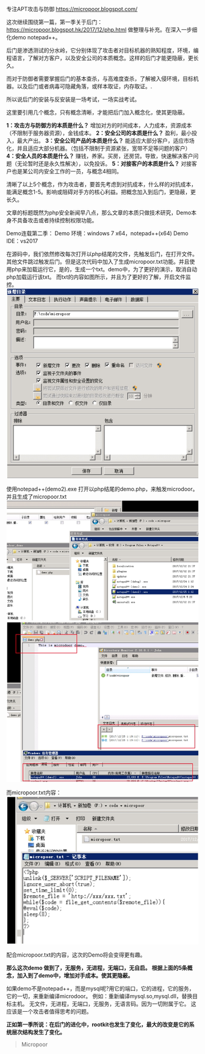 专注APT攻击与防御
https://micropoor.blogspot.com/

这次继续围绕第一篇，第一季关于后门：
https://micropoor.blogspot.hk/2017/12/php.html
做整理与补充。在深入一步细化demo notepad++。

后门是渗透测试的分水岭，它分别体现了攻击者对目标机器的熟知程度，环境，编程语言，了解对方客户，以及安全公司的本质概念。这样的后门才能更隐蔽，更长久。

而对于防御者需要掌握后门的基本查杀，与高难度查杀，了解被入侵环境，目标机器。以及后门或者病毒可隐藏角落，或样本取证，内存取证。.

所以说后门的安装与反安装是一场考试，一场实战考试。

这里要引用几个概念，只有概念清晰，才能把后门加入概念化，使其更隐蔽。

**1：攻击方与防御方的本质是什么？**
增加对方的时间成本，人力成本，资源成本（不限制于服务器资源），金钱成本。
**2：安全公司的本质是什么？**
盈利，最小投入，最大产出。
**3：安全公司产品的本质是什么？**
能适应大部分客户，适应市场化，并且适应大部分机器。（包括不限制于资源紧张，宽带不足等问题的客户）
 **4：安全人员的本质是什么？**
赚钱，养家。买房，还房贷。导致，快速解决客户问题（无论暂时还是永久性解决），以免投诉。
**5：对接客户的本质是什么？**
对接客户也是某公司内安全工作的一员，与概念4相同。

清晰了以上5个概念，作为攻击者，要首先考虑到对抗成本，什么样的对抗成本，能满足概念1-5。影响或阻碍对手方的核心利益。把概念加入到后门，更隐蔽，更长久。

文章的标题既然为php安全新闻早八点，那么文章的本质只做技术研究，Demo本身不具备攻击或者持续控制权限功能。

Demo连载第二季：
Demo 环境：windows 7 x64，notepad++(x64) 
Demo IDE：vs2017

在源码中，我们依然修改每次打开以php结尾的文件，先触发后门，在打开文件。其他文件跳过触发后门。但是这次代码中加入了生成micropoor.txt功能。并且使用php来加载运行它，是的，生成一个txt。demo中，为了更好的演示，取消自动php加载运行该txt。
而txt的内容如图所示，并且为了更好的了解，开启文件监控。
![](media/521fcd207c06f1ff3a490654d0e8d436.jpg)

使用notepad++(demo2).exe 打开以php结尾的demo.php，来触发microdoor。并且生成了micropoor.txt
![](media/c2200632c4c4a168865aa7ef81f80420.jpg)
![](media/24da8061f9a5aa1c285d133acb1271d6.jpg)

而micropoor.txt内容：
![](media/24dd00201a6a10fb3bf447c3ac703088.jpg)

配合micropoor.txt的内容，这次的Demo将会变得更有趣。

**那么这次demo 做到了，无服务，无进程，无端口，无自启。
根据上面的5条概念，加入到了demo中，增加对手成本。使其更隐蔽。**

如果demo不是notepad++，而是mysql呢?用它的端口，它的进程，它的服务，它的一切，来重新编译microdoor。
例如：重新编译mysql.so,mysql.dll，替换目标主机。
无文件，无进程，无端口，无服务，无语言码。因为一切附属于它。
这应该是一个攻击者值得思考的问题。

**正如第一季所说：在后门的进化中，rootkit也发生了变化，最大的改变是它的系统层次结构发生了变化。**

>   Micropoor

